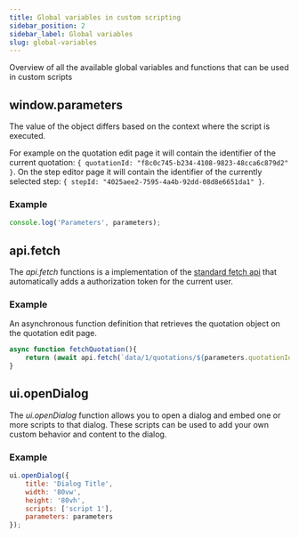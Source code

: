 ```yaml
---
title: Global variables in custom scripting
sidebar_position: 2
sidebar_label: Global variables
slug: global-variables
---
```


Overview of all the available global variables and functions that can be used in custom scripts

## window.parameters
The value of the object differs based on the context where the script is executed. 

For example on the quotation edit page it will contain the identifier of the current quotation: `{ quotationId: "f8c0c745-b234-4108-9823-48cca6c879d2" }`.  On the step editor page it will contain the identifier of the currently selected step: `{ stepId: "4025aee2-7595-4a4b-92dd-08d8e6651da1" }`.

### Example
``` js
console.log('Parameters', parameters); 
```

## api.fetch
The *api.fetch* functions is a implementation of the [standard fetch api](https://developer.mozilla.org/en-US/docs/Web/API/Fetch_API/Using_Fetch) that automatically adds a authorization token for the current user.

### Example
An asynchronous function definition that retrieves the quotation object on the quotation edit page.
``` js
async function fetchQuotation(){
    return (await api.fetch(`data/1/quotations/${parameters.quotationId}`)).body;
}
```

## ui.openDialog
The *ui.openDialog* function allows you to open a dialog and embed one or more scripts to that dialog. These scripts can be used to add your own custom behavior and content to the dialog.

### Example
``` js
ui.openDialog({
    title: 'Dialog Title',
    width: '80vw',
    height: '80vh',
    scripts: ['script 1'],
    parameters: parameters
});
```
